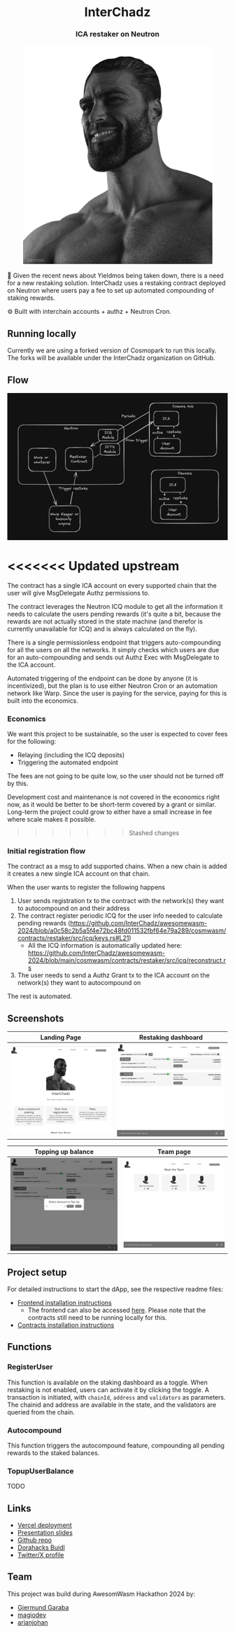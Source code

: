 <div align="center">
  <h1 align="center">InterChadz</h1>
  <h3>ICA restaker on Neutron</h3>
  
![logo](logo.png)
</div>

💸 Given the recent news about Yieldmos being taken down, there is a need for a new restaking solution. InterChadz uses a restaking contract deployed on Neutron where users pay a fee to set up automated compounding of staking rewards.

⚙️ Built with interchain accounts + authz + Neutron Cron.

## Running locally

Currently we are using a forked version of Cosmopark to run this locally. The forks will be available under the InterChadz organization on GitHub.

## Flow

![flow](flow.png)

<<<<<<< Updated upstream
=======
The contract has a single ICA account on every supported chain that the user will give MsgDelegate Authz permissions to.

The contract leverages the Neutron ICQ module to get all the information it needs to calculate the users pending rewards (it's quite a bit, because the rewards are not actually stored in the state machine (and therefor is currently unavailable for ICQ) and is always calculated on the fly).

There is a single permissionless endpoint that triggers auto-compounding for all the users on all the networks.
It simply checks which users are due for an auto-compounding and sends out Authz Exec with MsgDelegate to the ICA account.

Automated triggering of the endpoint can be done by anyone (it is incentivized),
but the plan is to use either Neutron Cron or an automation network like Warp.
Since the user is paying for the service, paying for this is built into the economics.

### Economics
We want this project to be sustainable, so the user is expected to cover fees for the following:
- Relaying (including the ICQ deposits)
- Triggering the automated endpoint

The fees are not going to be quite low, so the user should not be turned off by this.

Development cost and maintenance is not covered in the economics right now,
as it would be better to be short-term covered by a grant or similar.
Long-term the project could grow to either have a small increase in fee where scale makes it possible.

>>>>>>> Stashed changes
### Initial registration flow

The contract as a msg to add supported chains. When a new chain is added it creates a new single ICA account on that chain.

When the user wants to register the following happens
1. User sends registration tx to the contract with the network(s) they want to autocompound on and their address
2. The contract register periodic ICQ for the user info needed to calculate pending rewards (https://github.com/InterChadz/awesomewasm-2024/blob/a0c58c2b5a5f4e72bc48fd011532fbf64e79a289/cosmwasm/contracts/restaker/src/icq/keys.rs#L21)
    - All the ICQ information is automatically updated here: https://github.com/InterChadz/awesomewasm-2024/blob/main/cosmwasm/contracts/restaker/src/icq/reconstruct.rs
3. The user needs to send a Authz Grant tx to the ICA account on the network(s) they want to autocompound on

The rest is automated.

## Screenshots

| Landing Page                     | Restaking dashboard              |
| -------------------------------- | -------------------------------- |
| ![Screenshot](screenshots/1.png) | ![Screenshot](screenshots/2.png) |

| Topping up balance               | Team page                        |
| -------------------------------- | -------------------------------- |
| ![Screenshot](screenshots/3.png) | ![Screenshot](screenshots/4.png) |

## Project setup

For detailed instructions to start the dApp, see the respective readme files:

- [Frontend installation instructions](https://github.com/InterChadz/awesomewasm-2024/blob/main/frontend/README-Vue.md)
  - The frontend can also be accessed [here](https://interchadz.vercel.app/). Please note that the contracts still need to be running locally for this.
- [Contracts installation instructions](https://github.com/InterChadz/awesomewasm-2024/blob/main/cosmwasm/README.md)

## Functions

### RegisterUser

This function is available on the staking dashboard as a toggle. When restaking is not enabled, users can activate it by clicking the toggle. A transaction is initiated, with `chainId`, `address` and `validators` as parameters. The chainid and address are available in the state, and the validators are queried from the chain.

### Autocompound

This function triggers the autocompound feature, compounding all pending rewards to the staked balances.

### TopupUserBalance

TODO

## Links

- [Vercel deployment](https://interchadz.vercel.app/)
- [Presentation slides](https://docs.google.com/presentation/d/1IYWVWDWnHKXnIZhBLLIKgeaYTuGvEGsnP0QN7qjfSZY/edit?usp=sharing)
- [Github repo](https://github.com/InterChadz/awesomewasm-2024)
- [Dorahacks Buidl](https://dorahacks.io/buidl/12895)
- [Twitter/X profile](https://x.com/TheInterChadz)

## Team

This project was build during AwesomWasm Hackathon 2024 by:

- [Gjermund Garaba](https://x.com/GjermundGaraba)
- [magiodev](https://x.com/magiodev)
- [arjanjohan](https://x.com/arjanjohan/)
